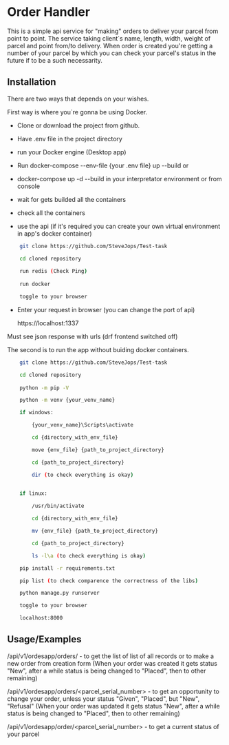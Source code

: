 
# Order Handler

This is a simple api service for "making" orders to deliver your parcel from point to point. The service taking client`s name, length, width, weight of parcel and point from/to delivery. When order is created you're getting a number of your parcel by which you can check your parcel's status in the future if to be a such necessarity.



## Installation

There are two ways that depends on your wishes.

First way is where you`re gonna be using Docker.

- Clone or download the project from github.

- Have .env file in the project directory

- run your Docker engine (Desktop app)

- Run docker-compose --env-file {your .env file} up --build or     

- docker-compose up -d --build in your interpretator environment   or from console

- wait for gets builded all the containers

- check all the containers

- use the api (if it's required you can create your own virtual environment in app's docker container)


```bash
    git clone https://github.com/SteveJops/Test-task

    cd cloned repository
    
    run redis (Check Ping)
    
    run docker

    toggle to your browser
```

- Enter your request in browser (you can change the port of api)

    https://localhost:1337

Must see json response with urls (drf frontend switched off)

The second is to run the app without buiding docker containers.


```bash
    git clone https://github.com/SteveJops/Test-task

    cd cloned repository
    
    python -m pip -V

    python -m venv {your_venv_name}

    if windows: 

        {your_venv_name}\Scripts\activate

        cd {directory_with_env_file}

        move {env_file} {path_to_project_directory}

        cd {path_to_project_directory}

        dir (to check everything is okay)

        
    if linux:

        /usr/bin/activate

        cd {directory_with_env_file}

        mv {env_file} {path_to_project_directory}

        cd {path_to_project_directory}

        ls -l\a (to check everything is okay)

    pip install -r requirements.txt

    pip list (to check comparence the correctness of the libs)

    python manage.py runserver

    toggle to your browser

    localhost:8000
```
## Usage/Examples

/api/v1/ordesapp/orders/ - to get the list of list of all records or to make a new order from creation form (When your order was created it gets status "New", after a while status is being changed to "Placed", then to other remaining)

/api/v1/ordesapp/orders/<parcel_serial_number> - to get an opportunity to change your order, unless your status "Given", "Placed", but "New", "Refusal" (When your order was updated it gets status "New", after a while status is being changed to "Placed", then to other remaining)

/api/v1/ordesapp/order/<parcel_serial_number> - to get a current status of your parcel 
